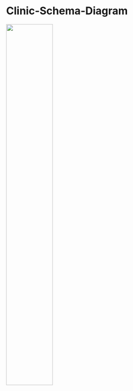 # Clinic-Schema-Diagram
<div  align-items="center"> 
<img src="../Clinic-Schema-Diagram/clinic_diagram%20(2).png" width="50%" height="auto"/>
</div>